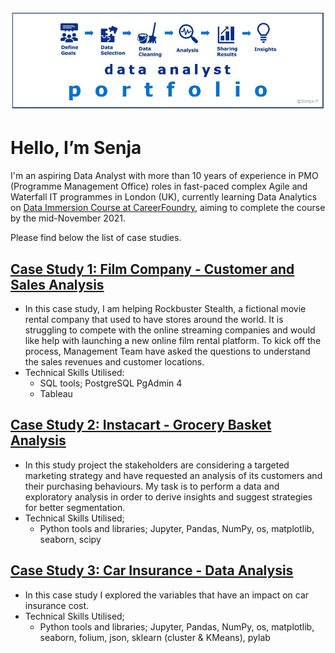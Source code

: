 ![](https://github.com/Senja-P/Images/blob/main/GitHub_image1.JPG)

# <H1> **Hello, I’m Senja**

 I'm an aspiring Data Analyst with more than 10 years of experience in PMO (Programme Management Office) roles in fast-paced complex Agile and Waterfall IT programmes in London (UK), currently learning Data Analytics on [Data Immersion Course at CareerFoundry](https://careerfoundry.com/), aiming to complete the course by the mid-November 2021.

Please find below the list of case studies.
  
## [Case Study 1: Film Company - Customer and Sales Analysis](https://github.com/Senja-P/SQL-Customer-Sales) 
* In this case study, I am helping Rockbuster Stealth, a fictional movie rental company that used to have stores around the world. It is struggling to compete with the online streaming companies and would like help with launching a new online film rental platform. To kick off the process, Management Team have asked the questions to understand the sales revenues and customer locations. 
* Technical Skills Utilised:  
  - SQL tools; PostgreSQL PgAdmin 4
  - Tableau

 ## [Case Study 2: Instacart - Grocery Basket Analysis](https://github.com/Senja-P/Python-Grocery-Basket)
* In this study project the stakeholders are considering a targeted marketing strategy and have requested an analysis of its customers and their purchasing behaviours. My task is to perform a data and exploratory analysis in order to derive insights and suggest strategies for better segmentation.
* Technical Skills Utilised; 
  - Python tools and libraries; Jupyter, Pandas, NumPy, os, matplotlib, seaborn, scipy
  
 ## [Case Study 3: Car Insurance - Data Analysis ](https://github.com/Senja-P/Python-Customer-Insurance)
* In this case study I explored the variables that have an impact on car insurance cost.
* Technical Skills Utilised; 
  - Python tools and libraries; Jupyter, Pandas, NumPy, os, matplotlib, seaborn, folium, json, sklearn (cluster & KMeans), pylab
  
